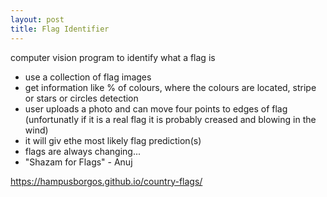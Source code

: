 ```yaml
---
layout: post
title: Flag Identifier
---
```


computer vision program to identify what a flag is

- use a collection of flag images
- get information like % of colours, where the colours are located, stripe or stars or circles detection
- user uploads a photo and can move four points to edges of flag (unfortunatly if it is a real flag it is probably creased and blowing in the wind)
- it will giv ethe most likely flag prediction(s)
- flags are always changing...
- "Shazam for Flags" - Anuj

<https://hampusborgos.github.io/country-flags/>
